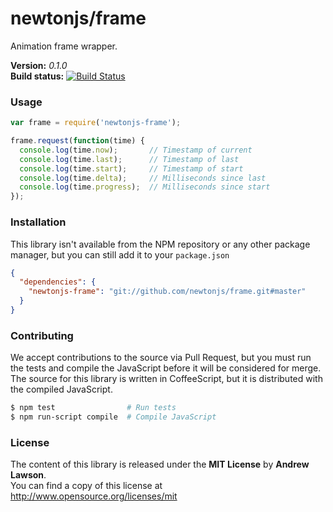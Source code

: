 # newtonjs/frame #

Animation frame wrapper.

**Version:** *0.1.0*<br/>
**Build status:** [![Build Status][travis-status]][travis]


### Usage ###

```js
var frame = require('newtonjs-frame');

frame.request(function(time) {
  console.log(time.now);       // Timestamp of current
  console.log(time.last);      // Timestamp of last
  console.log(time.start);     // Timestamp of start
  console.log(time.delta);     // Milliseconds since last
  console.log(time.progress);  // Milliseconds since start
});
```


### Installation ###

This library isn't available from the NPM repository or any other
package manager, but you can still add it to your `package.json`

```json
{
  "dependencies": {
    "newtonjs-frame": "git://github.com/newtonjs/frame.git#master"
  }
}
```


### Contributing ###

We accept contributions to the source via Pull Request, but you must run the tests
and compile the JavaScript before it will be considered for merge.
The source for this library is written in CoffeeScript, but it is distributed with
the compiled JavaScript.

```bash
$ npm test                # Run tests
$ npm run-script compile  # Compile JavaScript
```


### License ###
The content of this library is released under the **MIT License** by **Andrew Lawson**.<br/>
You can find a copy of this license at http://www.opensource.org/licenses/mit


<!-- Links -->
[travis]: https://travis-ci.org/newtonjs/frame
[travis-status]: https://travis-ci.org/newtonjs/frame.png

